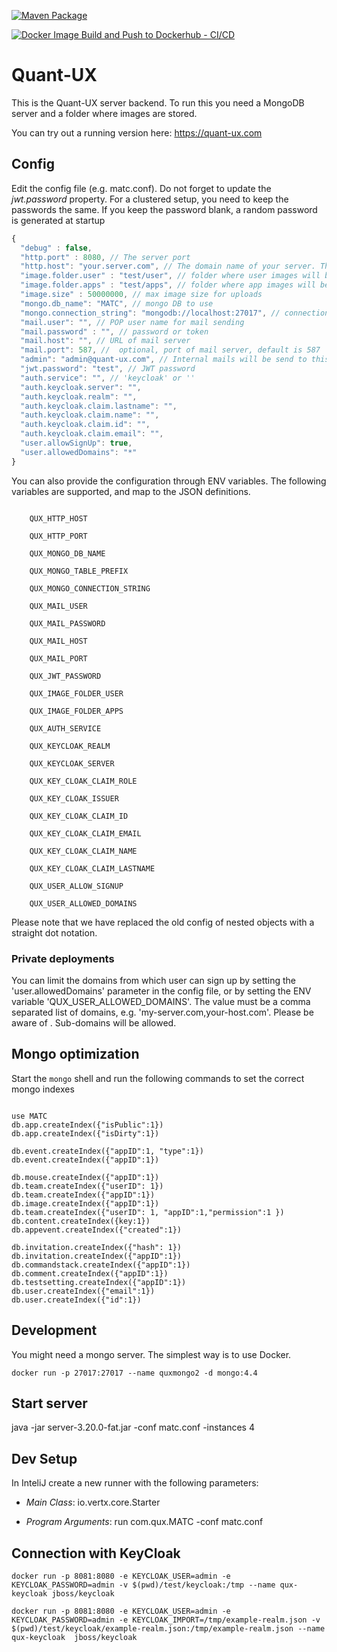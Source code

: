 [![Maven Package](https://github.com/KlausSchaefers/qux-java/actions/workflows/maven-publish.yml/badge.svg)](https://github.com/KlausSchaefers/qux-java/actions/workflows/maven-publish.yml)

[![Docker Image Build and Push to Dockerhub - CI/CD](https://github.com/KlausSchaefers/qux-java/actions/workflows/docker.yml/badge.svg)](https://github.com/KlausSchaefers/qux-java/actions/workflows/docker.yml)

# Quant-UX

This is the Quant-UX server backend. To run this you need a MongoDB server and a folder where
images are stored.

You can try out a running version here: https://quant-ux.com

## Config

Edit the config file (e.g. matc.conf). Do not forget to update the *jwt.password* property. For a clustered setup, you need to keep
the passwords the same. If you keep the password blank, a random password is generated at startup

```javascript
{
  "debug" : false,
  "http.port" : 8080, // The server port
  "http.host": "your.server.com", // The domain name of your server. This is important for the mail that will be send. Otherwise links will not work
  "image.folder.user" : "test/user", // folder where user images will be stored
  "image.folder.apps" : "test/apps", // folder where app images will be stored
  "image.size" : 50000000, // max image size for uploads
  "mongo.db_name": "MATC", // mongo DB to use
  "mongo.connection_string": "mongodb://localhost:27017", // connection string, might include password and username
  "mail.user": "", // POP user name for mail sending
  "mail.password" : "", // password or token
  "mail.host": "", // URL of mail server
  "mail.port": 587, //  optional, port of mail server, default is 587
  "admin": "admin@quant-ux.com", // Internal mails will be send to this persons
  "jwt.password": "test", // JWT password
  "auth.service": "", // 'keycloak' or ''
  "auth.keycloak.server": "",
  "auth.keycloak.realm": "",
  "auth.keycloak.claim.lastname": "",
  "auth.keycloak.claim.name": "",
  "auth.keycloak.claim.id": "",
  "auth.keycloak.claim.email": "",
  "user.allowSignUp": true,
  "user.allowedDomains": "*"
}
```

You can also provide the configuration through ENV variables. The following variables are supported, and map 
to the JSON definitions.

```

    QUX_HTTP_HOST

    QUX_HTTP_PORT
    
    QUX_MONGO_DB_NAME

    QUX_MONGO_TABLE_PREFIX

    QUX_MONGO_CONNECTION_STRING

    QUX_MAIL_USER

    QUX_MAIL_PASSWORD

    QUX_MAIL_HOST
    
    QUX_MAIL_PORT

    QUX_JWT_PASSWORD

    QUX_IMAGE_FOLDER_USER

    QUX_IMAGE_FOLDER_APPS
    
    QUX_AUTH_SERVICE

    QUX_KEYCLOAK_REALM

    QUX_KEYCLOAK_SERVER

    QUX_KEY_CLOAK_CLAIM_ROLE

    QUX_KEY_CLOAK_ISSUER

    QUX_KEY_CLOAK_CLAIM_ID

    QUX_KEY_CLOAK_CLAIM_EMAIL

    QUX_KEY_CLOAK_CLAIM_NAME

    QUX_KEY_CLOAK_CLAIM_LASTNAME
    
    QUX_USER_ALLOW_SIGNUP
    
    QUX_USER_ALLOWED_DOMAINS

```

Please note that we have replaced the old config of nested objects with a straight dot notation. 

### Private deployments

You can limit the domains from which user can sign up by setting the 'user.allowedDomains' 
parameter in the config file, or by setting the ENV variable 'QUX_USER_ALLOWED_DOMAINS'. The value
must be a comma separated list of domains, e.g. 'my-server.com,your-host.com'. Please be aware of <SPACES>. Sub-domains
will be allowed.


## Mongo optimization

Start the `mongo` shell and run the following commands to set the correct mongo indexes
```

use MATC
db.app.createIndex({"isPublic":1})
db.app.createIndex({"isDirty":1})

db.event.createIndex({"appID":1, "type":1})
db.event.createIndex({"appID":1})

db.mouse.createIndex({"appID":1})
db.team.createIndex({"userID": 1})
db.team.createIndex({"appID":1})
db.image.createIndex({"appID":1})
db.team.createIndex({"userID": 1, "appID":1,"permission":1 })
db.content.createIndex({key:1})
db.appevent.createIndex({"created":1})

db.invitation.createIndex({"hash": 1})
db.invitation.createIndex({"appID":1})
db.commandstack.createIndex({"appID":1})
db.comment.createIndex({"appID":1})
db.testsetting.createIndex({"appID":1})
db.user.createIndex({"email":1})
db.user.createIndex({"id":1})

```

## Development

You might need a mongo server. The simplest way is to use Docker.

```
docker run -p 27017:27017 --name quxmongo2 -d mongo:4.4   

```

## Start server

java -jar server-3.20.0-fat.jar -conf matc.conf -instances 4

## Dev Setup

In InteliJ create a new runner with the following parameters:

- *Main Class*: io.vertx.core.Starter

- *Program Arguments*: run com.qux.MATC -conf matc.conf



## Connection with KeyCloak

```
docker run -p 8081:8080 -e KEYCLOAK_USER=admin -e KEYCLOAK_PASSWORD=admin -v $(pwd)/test/keycloak:/tmp --name qux-keycloak jboss/keycloak 
```

```
docker run -p 8081:8080 -e KEYCLOAK_USER=admin -e KEYCLOAK_PASSWORD=admin -e KEYCLOAK_IMPORT=/tmp/example-realm.json -v  $(pwd)/test/keycloak/example-realm.json:/tmp/example-realm.json --name qux-keycloak  jboss/keycloak
```

